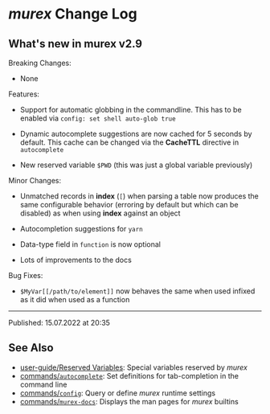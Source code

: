 # _murex_ Change Log

## What's new in murex v2.9

Breaking Changes:

* None

Features:

* Support for automatic globbing in the commandline. This has to be enabled via `config: set shell auto-glob true`

* Dynamic autocomplete suggestions are now cached for 5 seconds by default. This cache can be changed via the **CacheTTL** directive in `autocomplete`

* New reserved variable `$PWD` (this was just a global variable previously)



Minor Changes:

* Unmatched records in **index** (`[`) when parsing a table now produces the same configurable behavior (erroring by default but which can be disabled) as when using **index** against an object

* Autocompletion suggestions for `yarn`

* Data-type field in `function` is now optional

* Lots of improvements to the docs

Bug Fixes:

* `$MyVar[[/path/to/element]]` now behaves the same when used infixed as it did when used as a function

<hr>

Published: 15.07.2022 at 20:35

## See Also

* [user-guide/Reserved Variables](../user-guide/reserved-vars.md):
  Special variables reserved by _murex_
* [commands/`autocomplete`](../commands/autocomplete.md):
  Set definitions for tab-completion in the command line
* [commands/`config`](../commands/config.md):
  Query or define _murex_ runtime settings
* [commands/`murex-docs`](../commands/murex-docs.md):
  Displays the man pages for _murex_ builtins